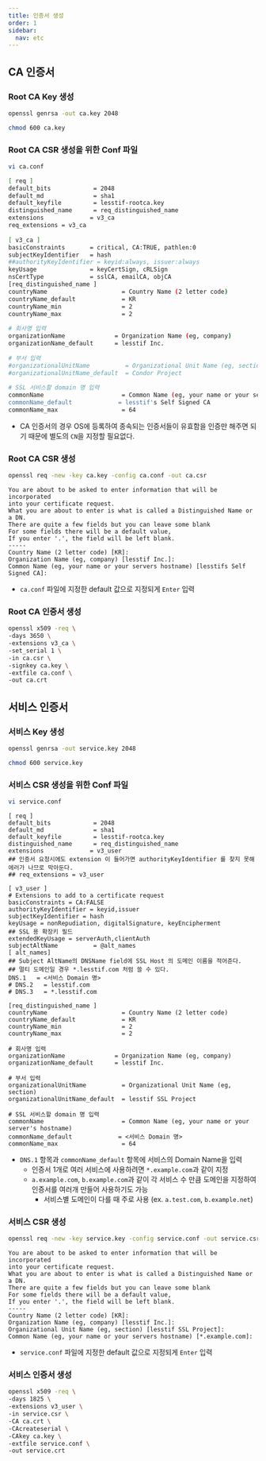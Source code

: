 ```yaml
---
title: 인증서 생성
order: 1
sidebar:
  nav: etc
---
```


## CA 인증서

### Root CA Key 생성

```bash
openssl genrsa -out ca.key 2048
```

```bash
chmod 600 ca.key
```



### Root CA CSR 생성을 위한 Conf 파일

```bash
vi ca.conf
```

```bash
[ req ]
default_bits            = 2048
default_md              = sha1
default_keyfile         = lesstif-rootca.key
distinguished_name      = req_distinguished_name
extensions             = v3_ca
req_extensions = v3_ca
  
[ v3_ca ]
basicConstraints       = critical, CA:TRUE, pathlen:0
subjectKeyIdentifier   = hash
##authorityKeyIdentifier = keyid:always, issuer:always
keyUsage               = keyCertSign, cRLSign
nsCertType             = sslCA, emailCA, objCA
[req_distinguished_name ]
countryName                     = Country Name (2 letter code)
countryName_default             = KR
countryName_min                 = 2
countryName_max                 = 2
 
# 회사명 입력
organizationName              = Organization Name (eg, company)
organizationName_default      = lesstif Inc.
  
# 부서 입력
#organizationalUnitName          = Organizational Unit Name (eg, section)
#organizationalUnitName_default  = Condor Project
  
# SSL 서비스할 domain 명 입력
commonName                      = Common Name (eg, your name or your server's hostname)
commonName_default             = lesstif's Self Signed CA
commonName_max                  = 64
```

* CA 인증서의 경우 OS에 등록하여 종속되는 인증서들이 유효함을 인증만 해주면 되기 때문에 별도의 `CN`을 지정할 필요없다.



### Root CA CSR 생성

```bash
openssl req -new -key ca.key -config ca.conf -out ca.csr
```

```
You are about to be asked to enter information that will be incorporated
into your certificate request.
What you are about to enter is what is called a Distinguished Name or a DN.
There are quite a few fields but you can leave some blank
For some fields there will be a default value,
If you enter '.', the field will be left blank.
-----
Country Name (2 letter code) [KR]:
Organization Name (eg, company) [lesstif Inc.]:
Common Name (eg, your name or your servers hostname) [lesstifs Self Signed CA]:
```

* `ca.conf` 파일에 지정한 default 값으로 지정되게 `Enter` 입력



### Root CA 인증서 생성

```bash
openssl x509 -req \
-days 3650 \
-extensions v3_ca \
-set_serial 1 \
-in ca.csr \
-signkey ca.key \
-extfile ca.conf \
-out ca.crt
```



## 서비스 인증서

### 서비스 Key 생성

```bash
openssl genrsa -out service.key 2048
```

```bash
chmod 600 service.key
```



### 서비스 CSR 생성을 위한 Conf 파일

```bash
vi service.conf
```

```
[ req ]
default_bits            = 2048
default_md              = sha1
default_keyfile         = lesstif-rootca.key
distinguished_name      = req_distinguished_name
extensions             = v3_user
## 인증서 요청시에도 extension 이 들어가면 authorityKeyIdentifier 를 찾지 못해 에러가 나므로 막아둔다.
## req_extensions = v3_user
 
[ v3_user ]
# Extensions to add to a certificate request
basicConstraints = CA:FALSE
authorityKeyIdentifier = keyid,issuer
subjectKeyIdentifier = hash
keyUsage = nonRepudiation, digitalSignature, keyEncipherment
## SSL 용 확장키 필드
extendedKeyUsage = serverAuth,clientAuth
subjectAltName          = @alt_names
[ alt_names]
## Subject AltName의 DNSName field에 SSL Host 의 도메인 이름을 적어준다.
## 멀티 도메인일 경우 *.lesstif.com 처럼 쓸 수 있다.
DNS.1   = <서비스 Domain 명>
# DNS.2   = lesstif.com
# DNS.3   = *.lesstif.com
 
[req_distinguished_name ]
countryName                     = Country Name (2 letter code)
countryName_default             = KR
countryName_min                 = 2
countryName_max                 = 2
 
# 회사명 입력
organizationName              = Organization Name (eg, company)
organizationName_default      = lesstif Inc.
  
# 부서 입력
organizationalUnitName          = Organizational Unit Name (eg, section)
organizationalUnitName_default  = lesstif SSL Project
  
# SSL 서비스할 domain 명 입력
commonName                      = Common Name (eg, your name or your server's hostname)
commonName_default             = <서비스 Domain 명>
commonName_max                  = 64
```

* `DNS.1` 항목과 `commonName_default` 항목에 서비스의 Domain Name을 입력
  * 인증서 1개로 여러 서비스에 사용하려면 `*.example.com`과 같이 지정
  * `a.example.com`, `b.example.com`과 같이 각 서비스 수 만큼 도메인을 지정하여 인증서를 여러개 만들어 사용하기도 가능
    * 서비스별 도메인이 다를 때 주로 사용 (ex. `a.test.com`, `b.example.net`)




### 서비스 CSR 생성

```bash
openssl req -new -key service.key -config service.conf -out service.csr
```

```
You are about to be asked to enter information that will be incorporated
into your certificate request.
What you are about to enter is what is called a Distinguished Name or a DN.
There are quite a few fields but you can leave some blank
For some fields there will be a default value,
If you enter '.', the field will be left blank.
-----
Country Name (2 letter code) [KR]:
Organization Name (eg, company) [lesstif Inc.]:
Organizational Unit Name (eg, section) [lesstif SSL Project]:
Common Name (eg, your name or your servers hostname) [*.example.com]:
```

* `service.conf` 파일에 지정한 default 값으로 지정되게 `Enter` 입력



### 서비스 인증서 생성

```bash
openssl x509 -req \
-days 1825 \
-extensions v3_user \
-in service.csr \
-CA ca.crt \
-CAcreateserial \
-CAkey ca.key \
-extfile service.conf \
-out service.crt
```

